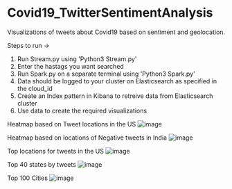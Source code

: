# Covid19_TwitterSentimentAnalysis
Visualizations of tweets about Covid19 based on sentiment and geolocation.

Steps to run ->
1. Run Stream.py using 'Python3 Stream.py'
2. Enter the hastags you want searched
3. Run Spark.py on a separate terminal using 'Python3 Spark.py'
4. Data should be logged to your cluster on Elasticsearch as specified in the cloud_id
5. Create an Index pattern in Kibana to retreive data from Elasticsearch cluster
6. Use data to create the required visualizations

Heatmap based on Tweet locations in the US
![image](https://user-images.githubusercontent.com/28936137/118322057-2444a400-b4c4-11eb-9b9a-d6ce0093a414.png)

Heatmap based on locations of Negative tweets in India
![image](https://user-images.githubusercontent.com/28936137/118322360-9ddc9200-b4c4-11eb-8694-6e0e35ab2a55.png)

Top locations for tweets in the US
![image](https://user-images.githubusercontent.com/28936137/118322712-31ae5e00-b4c5-11eb-8b47-5af2fa8ad78f.png)

Top 40 states by tweets
![image](https://user-images.githubusercontent.com/28936137/118322846-63bfc000-b4c5-11eb-9c37-546c0abd02c0.png)

Top 100 Cities
![image](https://user-images.githubusercontent.com/28936137/118322947-85b94280-b4c5-11eb-8420-8d465149c32d.png)

